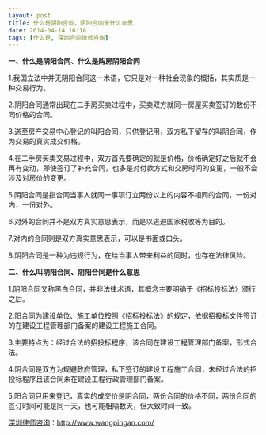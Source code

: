 ```yaml
---
layout: post
title: 什么是阴阳合同，阴阳合同是什么意思
date: 2014-04-14 16:18
tags: [什么是, 深圳合同律师咨询]
---
```

<strong>一、什么是阴阳合同、什么是购房阴阳合同</strong>

1.我国立法中并无阴阳合同这一术语，它只是对一种社会现象的概括，其实质是一种交易行为。

2.阴阳合同通常出现在二手房买卖过程中，买卖双方就同一房屋买卖签订的数份不同价格的合同。

3.送至房产交易中心登记的叫阳合同，只供登记用，双方私下留存的叫阴合同，作为交易的真实成交价格。

4.在二手房买卖交易过程中，双方首先要确定的就是价格，价格确定好之后就不会再有变动，即使签订了补充合同，也多是对付款方式和交房时间的变更，一般不会涉及对房价的变更。

5.阴阳合同是指合同当事人就同一事项订立两份以上的内容不相同的合同，一份对内，一份对外。

6.对外的合同并不是双方真实意思表示，而是以逃避国家税收等为目的。

7.对内的合同则是双方真实意思表示，可以是书面或口头。

8.阴阳合同是一种为违规行为，在给当事人带来利益的同时，也存在法律风险。

<strong>二、什么叫阴阳合同、阴阳合同是什么意思</strong>

1.阴阳合同又称黑白合同，并非法律术语，其概念主要明确于《招标投标法》颁行之后。

2.阳合同为建设单位、施工单位按照《招标投标法》的规定，依据招投标文件签订的在建设工程管理部门备案的建设工程施工合同。

3.主要特点为：经过合法的招投标程序，该合同在建设工程管理部门备案，形式合法。

4.阴合同是双方为规避政府管理，私下签订的建设工程施工合同，未经过合法的招投标程序且该合同未在建设工程行政管理部门备案。

5.阳合同只用来登记，真实的成交价是阴合同，两份合同的价格不同，两份合同的签订时间可能是同一天，也可能相隔数天，但大致时间一致。

<a href="http://www.wangpingan.com/">深圳律师咨询</a>：<a href="http://www.wangpingan.com/">http://www.wangpingan.com/</a>

